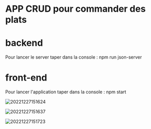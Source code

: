 # APP CRUD pour commander des plats

# backend
Pour lancer le server taper dans la console : npm run json-server

# front-end
Pour lancer l'application taper dans la console : npm start



![20221227151624](https://user-images.githubusercontent.com/75996200/209680311-bdb31d22-a8e0-46b0-98c0-52621f4ef043.png)

![20221227151637](https://user-images.githubusercontent.com/75996200/209680326-fdb4bf6f-66fb-4e75-b8f9-057258b686b4.png)

![20221227151723](https://user-images.githubusercontent.com/75996200/209680332-d8560362-c4ed-4086-9ef6-f14ca7dcf024.png)

